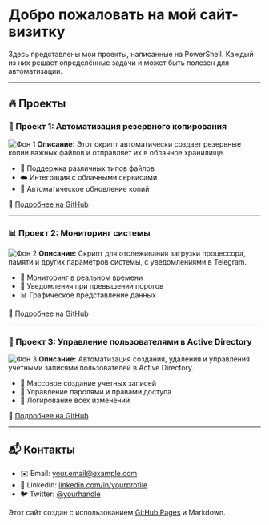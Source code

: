# Добро пожаловать на мой сайт-визитку

Здесь представлены мои проекты, написанные на PowerShell. Каждый из них решает определённые задачи и может быть полезен для автоматизации.

---

## 🔥 Проекты

### 🚀 Проект 1: Автоматизация резервного копирования
![Фон 1](https://via.placeholder.com/800x200/ff0000/ffffff?text=Backup+Automation)
**Описание:** Этот скрипт автоматически создает резервные копии важных файлов и отправляет их в облачное хранилище.
- 📂 Поддержка различных типов файлов
- ☁️ Интеграция с облачными сервисами
- 🔄 Автоматическое обновление копий

🔗 [Подробнее на GitHub](https://github.com/yourusername/project1)

---

### 📊 Проект 2: Мониторинг системы
![Фон 2](https://via.placeholder.com/800x200/00ff00/ffffff?text=System+Monitoring)
**Описание:** Скрипт для отслеживания загрузки процессора, памяти и других параметров системы, с уведомлениями в Telegram.
- 📡 Мониторинг в реальном времени
- 📩 Уведомления при превышении порогов
- 📊 Графическое представление данных

🔗 [Подробнее на GitHub](https://github.com/yourusername/project2)

---

### 🏢 Проект 3: Управление пользователями в Active Directory
![Фон 3](https://via.placeholder.com/800x200/0000ff/ffffff?text=AD+Management)
**Описание:** Автоматизация создания, удаления и управления учетными записями пользователей в Active Directory.
- 🏢 Массовое создание учетных записей
- 🔐 Управление паролями и правами доступа
- 📜 Логирование всех изменений

🔗 [Подробнее на GitHub](https://github.com/yourusername/project3)

---

## 📬 Контакты

- ✉️ Email: [your.email@example.com](mailto:your.email@example.com)
- 💼 LinkedIn: [linkedin.com/in/yourprofile](https://linkedin.com/in/yourprofile)
- 🐦 Twitter: [@yourhandle](https://twitter.com/yourhandle)

Этот сайт создан с использованием [GitHub Pages](https://pages.github.com/) и Markdown.
